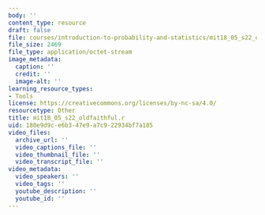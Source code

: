```yaml
---
body: ''
content_type: resource
draft: false
file: courses/introduction-to-probability-and-statistics/mit18_05_s22_oldfaithful.r
file_size: 2469
file_type: application/octet-stream
image_metadata:
  caption: ''
  credit: ''
  image-alt: ''
learning_resource_types:
- Tools
license: https://creativecommons.org/licenses/by-nc-sa/4.0/
resourcetype: Other
title: mit18_05_s22_oldfaithful.r
uid: 180e9d9c-e6b3-47e9-a7c9-22934bf7a185
video_files:
  archive_url: ''
  video_captions_file: ''
  video_thumbnail_file: ''
  video_transcript_file: ''
video_metadata:
  video_speakers: ''
  video_tags: ''
  youtube_description: ''
  youtube_id: ''
---
```

